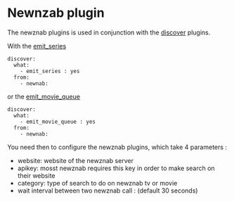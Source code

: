 # Newnzab plugin
The newznab plugins is used in conjunction with the [discover](/Plugins/discover) plugins.

With the [emit_series](/Plugins/emit_series)
```
discover:
  what:
    - emit_series : yes
  from: 
    - newnab:
```

or the [emit_movie_queue](/Plugins/emit_movie_queue)

```
discover:
  what:
    - emit_movie_queue : yes
  from: 
    - newnab:
```


You need then to configure the newznab plugins, which take 4 parameters :
- website: website of the newznab server
- apikey:  mosst newznab requires this key in order to make search on their website
- category: type of search to do on newznab tv or movie
- wait  interval between two newznab call : (default  30 seconds)